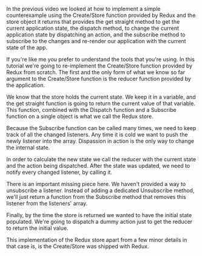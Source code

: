 

In the previous video we looked at how to implement a simple counterexample using the Create/Store function provided by Redux and the store object it returns that provides the get straight method to get the current application state, the dispatch method, to change the current application state by dispatching an action, and the subscribe method to subscribe to the changes and re-render our application with the current state of the app.

If you're like me you prefer to understand the tools that you're using. In this tutorial we're going to re-implement the Create/Store function provided by Redux from scratch. The first and the only form of what we know so far argument to the Create/Store function is the reducer function provided by the application.

We know that the store holds the current state. We keep it in a variable, and the get straight function is going to return the current value of that variable. This function, combined with the Dispatch function and a Subscribe function on a single object is what we call the Redux store.

Because the Subscribe function can be called many times, we need to keep track of all the changed listeners. Any time it is cold we want to push the newly listener into the array. Dispassion in action is the only way to change the internal state.

In order to calculate the new state we call the reducer with the current state and the action being dispatched. After the state was updated, we need to notify every changed listener, by calling it.

There is an important missing piece here. We haven't provided a way to unsubscribe a listener. Instead of adding a dedicated Unsubscribe method, we'll just return a function from the Subscribe method that removes this listener from the listeners' array.

Finally, by the time the store is returned we wanted to have the initial state populated. We're going to dispatch a dummy action just to get the reducer to return the initial value.

This implementation of the Redux store apart from a few minor details in that case is, is the Create/Store was shipped with Redux.
